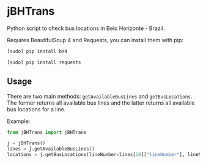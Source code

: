# jBHTrans
Python script to check bus locations in Belo Horizonte - Brazil.

Requires BeautifulSoup 4 and Requests, you can install them with pip:

```bash
[sudo] pip install bs4
```

```bash
[sudo] pip install requests
```

## Usage

There are two main methods: `getAvailableBusLines` and `getBusLocations`. The former returns all available bus lines and the latter returns all available bus locations for a line.

Example:

```python
from jBHTrans import jBHTrans

j = jBHTrans()
lines = j.getAvailableBusLines()
locations = j.getBusLocations(lineNumber=lines[10]["lineNumber"], lineName=lines[10]["lineName"])
```
